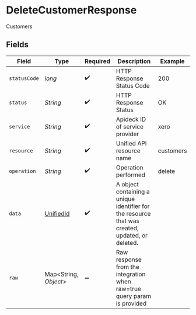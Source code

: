 # DeleteCustomerResponse

Customers


## Fields

| Field                                                                                           | Type                                                                                            | Required                                                                                        | Description                                                                                     | Example                                                                                         |
| ----------------------------------------------------------------------------------------------- | ----------------------------------------------------------------------------------------------- | ----------------------------------------------------------------------------------------------- | ----------------------------------------------------------------------------------------------- | ----------------------------------------------------------------------------------------------- |
| `statusCode`                                                                                    | *long*                                                                                          | :heavy_check_mark:                                                                              | HTTP Response Status Code                                                                       | 200                                                                                             |
| `status`                                                                                        | *String*                                                                                        | :heavy_check_mark:                                                                              | HTTP Response Status                                                                            | OK                                                                                              |
| `service`                                                                                       | *String*                                                                                        | :heavy_check_mark:                                                                              | Apideck ID of service provider                                                                  | xero                                                                                            |
| `resource`                                                                                      | *String*                                                                                        | :heavy_check_mark:                                                                              | Unified API resource name                                                                       | customers                                                                                       |
| `operation`                                                                                     | *String*                                                                                        | :heavy_check_mark:                                                                              | Operation performed                                                                             | delete                                                                                          |
| `data`                                                                                          | [UnifiedId](../../models/components/UnifiedId.md)                                               | :heavy_check_mark:                                                                              | A object containing a unique identifier for the resource that was created, updated, or deleted. |                                                                                                 |
| `raw`                                                                                           | Map\<String, *Object*>                                                                          | :heavy_minus_sign:                                                                              | Raw response from the integration when raw=true query param is provided                         |                                                                                                 |